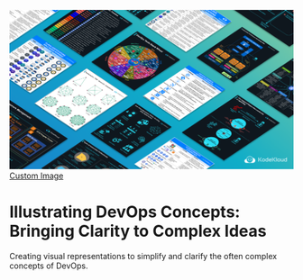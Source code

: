 <p>
  <a href="https://kodekloud.com"><img src="images/main_page.png" /> Custom Image</a>
</p>


# Illustrating DevOps Concepts: Bringing Clarity to Complex Ideas

Creating visual representations to simplify and clarify the often complex concepts of DevOps.